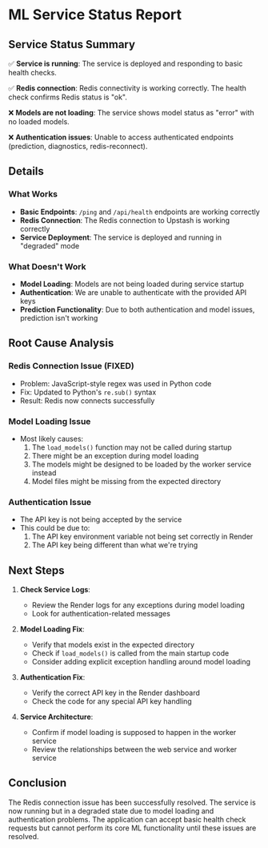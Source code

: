 # ML Service Status Report

## Service Status Summary

✅ **Service is running**: The service is deployed and responding to basic health checks.

✅ **Redis connection**: Redis connectivity is working correctly. The health check confirms Redis status is "ok".

❌ **Models are not loading**: The service shows model status as "error" with no loaded models.

❌ **Authentication issues**: Unable to access authenticated endpoints (prediction, diagnostics, redis-reconnect).

## Details

### What Works

- **Basic Endpoints**: `/ping` and `/api/health` endpoints are working correctly
- **Redis Connection**: The Redis connection to Upstash is working correctly
- **Service Deployment**: The service is deployed and running in "degraded" mode

### What Doesn't Work

- **Model Loading**: Models are not being loaded during service startup
- **Authentication**: We are unable to authenticate with the provided API keys
- **Prediction Functionality**: Due to both authentication and model issues, prediction isn't working

## Root Cause Analysis

### Redis Connection Issue (FIXED)
- Problem: JavaScript-style regex was used in Python code
- Fix: Updated to Python's `re.sub()` syntax
- Result: Redis now connects successfully

### Model Loading Issue
- Most likely causes:
  1. The `load_models()` function may not be called during startup
  2. There might be an exception during model loading
  3. The models might be designed to be loaded by the worker service instead
  4. Model files might be missing from the expected directory

### Authentication Issue
- The API key is not being accepted by the service
- This could be due to:
  1. The API key environment variable not being set correctly in Render
  2. The API key being different than what we're trying

## Next Steps

1. **Check Service Logs**:
   - Review the Render logs for any exceptions during model loading
   - Look for authentication-related messages

2. **Model Loading Fix**:
   - Verify that models exist in the expected directory
   - Check if `load_models()` is called from the main startup code
   - Consider adding explicit exception handling around model loading

3. **Authentication Fix**:
   - Verify the correct API key in the Render dashboard
   - Check the code for any special API key handling

4. **Service Architecture**:
   - Confirm if model loading is supposed to happen in the worker service
   - Review the relationships between the web service and worker service

## Conclusion

The Redis connection issue has been successfully resolved. The service is now running but in a degraded state due to model loading and authentication problems. The application can accept basic health check requests but cannot perform its core ML functionality until these issues are resolved. 